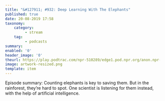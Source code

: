```yaml
---
title: "&#127911; #932: Deep Learning With The Elephants"
published: true
date: 20-08-2019 17:58
taxonomy:
    category:
         - stream
    tag:
         - podcasts
summary:
enabled: '0'
header_image: '0'
theurl: https://play.podtrac.com/npr-510289/edge1.pod.npr.org/anon.npr-mp3/npr/pmoney/2019/08/20190809_pmoney_pmpod932v3.mp3?awCollectionId=510289&awEpisodeId=749938354&orgId=1&d=1524&p=510289&story=749938354&t=podcast&e=749938354&size=24335286&ft=pod&f=510289
image: artwork-resized.png
template: item
---
```

 
Episode summary: Counting elephants is key to saving them. But in the rainforest, they’re hard to spot. One scientist is listening for them instead, with the help of artificial intelligence.

